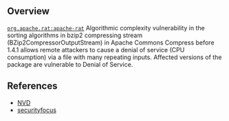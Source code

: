## Overview
[`org.apache.rat:apache-rat`](http://search.maven.org/#search%7Cga%7C1%7Ca%3A%22apache-rat%22)
Algorithmic complexity vulnerability in the sorting algorithms in bzip2 compressing stream (BZip2CompressorOutputStream) in Apache Commons Compress before 1.4.1 allows remote attackers to cause a denial of service (CPU consumption) via a file with many repeating inputs.
Affected versions of the package are vulnerable to Denial of Service.

## References
- [NVD](https://web.nvd.nist.gov/view/vuln/detail?vulnId=CVE-2012-2098)
- [securityfocus](http://www.securityfocus.com/bid/53676)
